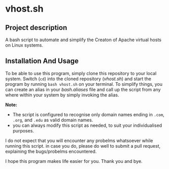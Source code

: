 # vhost.sh

## Project description
A bash script to automate and simplify the Creaton of Apache virtual hosts on Linux systems. 


## Installation And Usage
To be able to use this program, simply clone this repository to your local system. Switch (`cd`) into the cloned repository (_vhost.sh_) and start the program by running `bash vhost.sh` on your terminal.
To simplify things, you can create an alias in your _bash.aliases_ file and call up the script from any where within your system by simply invoking the alias.

**Note:**
- The script is configured to recognise only domain names ending in `.com`, `.org`, and `.edu` as valid domain names.
- you can always modify this script as needed, to suit your individualised purposes.

I do not expect that you will encounter any probelms whatsoever while running this script. in case you do, please do well to submit a pull request, explaining the bugs/probelms encountered.

I hope this program makes life easier for you. 
Thank you and bye.
